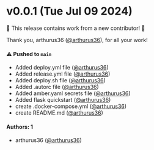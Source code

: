 # v0.0.1 (Tue Jul 09 2024)

:tada: This release contains work from a new contributor! :tada:

Thank you, arthurus36 ([@arthurus36](https://github.com/arthurus36)), for all your work!

#### ⚠️ Pushed to `main`

- Added deploy.yml file ([@arthurus36](https://github.com/arthurus36))
- Added release.yml file ([@arthurus36](https://github.com/arthurus36))
- Added deploy.sh file ([@arthurus36](https://github.com/arthurus36))
- Added .autorc file ([@arthurus36](https://github.com/arthurus36))
- Added amber.yaml secrets file ([@arthurus36](https://github.com/arthurus36))
- Added flask quickstart ([@arthurus36](https://github.com/arthurus36))
- create .docker-compose.yml ([@arthurus36](https://github.com/arthurus36))
- create README.md ([@arthurus36](https://github.com/arthurus36))

#### Authors: 1

- arthurus36 ([@arthurus36](https://github.com/arthurus36))

